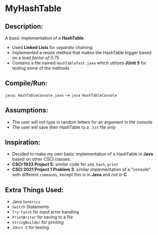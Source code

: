 # MyHashTable

## Description:
A *basic* implementation of a **HashTable**.
 - Used **Linked Lists** for *separate chaining*
 - Implemented a resize method that makes the HashTable bigger based on a *load factor of 0.75*
 - Contains a file named `HashTableTest.java` which utilizes **JUnit 5** for testing some of the methods

## Compile/Run:
`javac HashTableConsole.java` --> `java HashTableConsole`

## Assumptions:
 - The user will not type in random letters for an argument in the console
 - The user will save their HashTable to a `.txt` file *only*
 
## Inspiration:
 - Decided to make my own basic implementation of a HashTable in **Java** based on other CSCI classes.
 - **CSCI 1933 Project 5**: similar code for `add`, `hash`, `print`
 - **CSCI 2021 Project 1 Problem 3**: similar implementation of a "console" with different `commands`, except this is in **Java** and *not* in **C**

## Extra Things Used:
 - Java `Generics`
 - `Switch` Statements
 - `Try-Catch` for input error handling
 - `PrintWriter` for saving to a file
 - `StringBuilder` for printing
 - `JUnit 5` for testing
